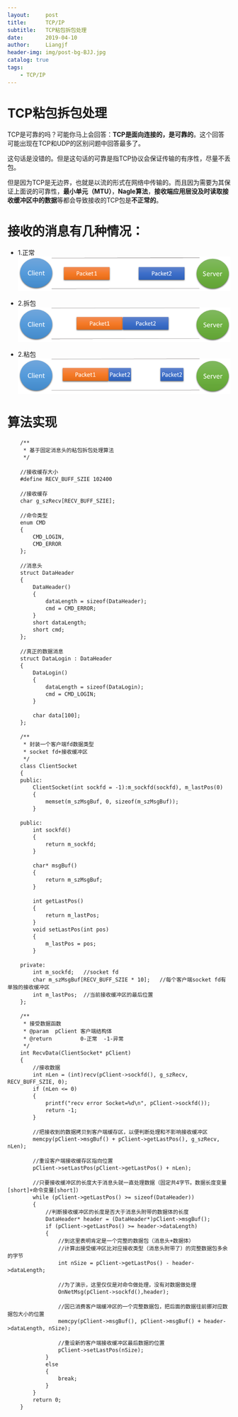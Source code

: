 ```yaml
---
layout:     post                  
title:      TCP/IP
subtitle:   TCP粘包拆包处理
date:       2019-04-10          
author:     Liangjf                  
header-img: img/post-bg-BJJ.jpg
catalog: true                      
tags:                       
    - TCP/IP
---
```


# TCP粘包拆包处理
TCP是可靠的吗？可能你马上会回答：**TCP是面向连接的，是可靠的**。这个回答可能出现在TCP和UDP的区别问题中回答最多了。

这句话是没错的。但是这句话的可靠是指TCP协议会保证传输的有序性，尽量不丢包。

但是因为TCP是无边界，也就是以流的形式在网络中传输的。而且因为需要为其保证上面说的可靠性，**最小单元（MTU）**，**Nagle算法**，**接收端应用层没及时读取接收缓冲区中的数据**等都会导致接收的TCP包是**不正常的**。

# 接收的消息有几种情况：
- 1.正常
![](https://github.com/liangjfblue/liangjfblue.github.io/blob/master/img/post_tcp_1.jpg?raw=true)

- 2.拆包
![](https://github.com/liangjfblue/liangjfblue.github.io/blob/master/img/post_tcp_2.jpg?raw=true)

- 2.粘包
![](https://github.com/liangjfblue/liangjfblue.github.io/blob/master/img/post_tcp_3.jpg?raw=true)


# 算法实现

		/**
		 * 基于固定消息头的粘包拆包处理算法
		 */
		
		//接收缓存大小
		#define RECV_BUFF_SZIE 102400
		
		//接收缓存
		char g_szRecv[RECV_BUFF_SZIE];
		
		//命令类型
		enum CMD
		{
			CMD_LOGIN,
			CMD_ERROR
		};

		//消息头
		struct DataHeader
		{
			DataHeader()
			{
				dataLength = sizeof(DataHeader);
				cmd = CMD_ERROR;
			}
			short dataLength;
			short cmd;
		};
		
		//真正的数据消息
		struct DataLogin : DataHeader
		{
			DataLogin()
			{
				dataLength = sizeof(DataLogin);
				cmd = CMD_LOGIN;
			}
		
			char data[100];
		};
		
		/**
		 * 封装一个客户端fd数据类型
		 * socket fd+接收缓冲区
		 */
		class ClientSocket 
		{
		public:
			ClientSocket(int sockfd = -1):m_sockfd(sockfd), m_lastPos(0)
			{
				memset(m_szMsgBuf, 0, sizeof(m_szMsgBuf));
			}
		
		public:
			int sockfd()
			{
				return m_sockfd;
			}
		
			char* msgBuf()
			{
				return m_szMsgBuf;
			}
		
			int getLastPos()
			{
				return m_lastPos;
			}
			void setLastPos(int pos)
			{
				m_lastPos = pos;
			}
		
		private:
			int m_sockfd;	//socket fd
			char m_szMsgBuf[RECV_BUFF_SZIE * 10];	//每个客户端socket fd有单独的接收缓冲区
			int m_lastPos;	//当前接收缓冲区的最后位置
		};
		
		/**
		 * 接受数据函数
		 * @param  pClient 客户端结构体
		 * @return         0-正常  -1-异常
		 */
		int RecvData(ClientSocket* pClient)
		{
			//接收数据
			int nLen = (int)recv(pClient->sockfd(), g_szRecv, RECV_BUFF_SZIE, 0);
			if (nLen <= 0)
			{
				printf("recv error Socket=%d\n", pClient->sockfd());
				return -1;
			}
		
			//把接收到的数据拷贝到客户端缓存区，以便判断处理和不影响接收缓冲区
			memcpy(pClient->msgBuf() + pClient->getLastPos(), g_szRecv, nLen);
		
			//重设客户端接收缓存区指向位置
			pClient->setLastPos(pClient->getLastPos() + nLen);
		
			//只要接收缓冲区的长度大于消息头就一直处理数据（固定共4字节。数据长度变量[short]+命令变量[short]）
			while (pClient->getLastPos() >= sizeof(DataHeader))
			{
				//判断接收缓冲区的长度是否大于消息头附带的数据体的长度
				DataHeader* header = (DataHeader*)pClient->msgBuf();
				if (pClient->getLastPos() >= header->dataLength)
				{
					//到这里表明肯定是一个完整的数据包（消息头+数据体）
					//计算出接受缓冲区比对应接收类型（消息头附带了）的完整数据包多余的字节
					int nSize = pClient->getLastPos() - header->dataLength;
		
					//为了演示，这里仅仅是对命令做处理，没有对数据做处理
					OnNetMsg(pClient->sockfd(),header);
		
					//因已消费客户端缓冲区的一个完整数据包，把后面的数据往前挪对应数据包大小的位置
					memcpy(pClient->msgBuf(), pClient->msgBuf() + header->dataLength, nSize);
		
					//重设新的客户端接收缓冲区最后数据的位置
					pClient->setLastPos(nSize);
				}
				else 
				{
					break;
				}
			}
			return 0;
		}
